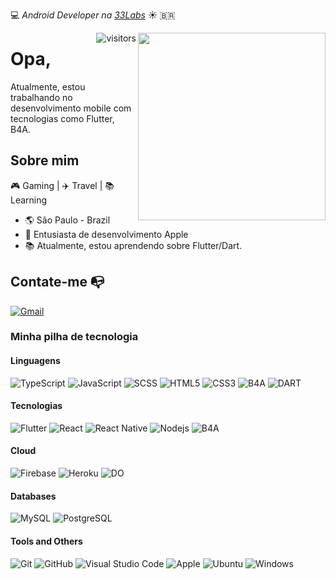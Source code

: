 :computer: _Android Developer na [33Labs]()_ ☀️ :brazil:

<img align="right" width="300" height="300" src="https://1.bp.blogspot.com/-KLg5TEY1v6U/T6P9I6YPZwI/AAAAAAAABEc/iYpstw_ouMQ/s1600/Mr_bean.jpg">

<img  align="right" alt="visitors" src="https://visitor-badge.glitch.me/badge?page_id=peagape" /> 

# Opa,

Atualmente, estou trabalhando no desenvolvimento mobile com tecnologias como Flutter, B4A.


## Sobre mim 

🎮 Gaming | ✈️ Travel | 📚 Learning

- :earth_americas: São Paulo - Brazil
- :iphone: Entusiasta de desenvolvimento Apple
- 📚 Atualmente, estou aprendendo sobre Flutter/Dart.

## Contate-me :mailbox_with_no_mail:

[![Gmail](https://img.shields.io/badge/-flaviorocha.dev@gmail.com-black?style=flat-square&logo=Gmail)](mailto:flaviorocha.dev@gmail.com)


### Minha pilha de tecnologia

#### Linguagens

![TypeScript](https://img.shields.io/badge/-TypeScript-black?style=flat-square&logo=typescript)
![JavaScript](https://img.shields.io/badge/-JavaScript-black?style=flat-square&logo=javascript)
![SCSS](https://img.shields.io/badge/-SCSS-black?style=flat-square&logo=SASS)
![HTML5](https://img.shields.io/badge/-HTML5-black?style=flat-square&logo=html5)
![CSS3](https://img.shields.io/badge/-CSS3-black?style=flat-square&logo=css3)
![B4A](https://img.shields.io/badge/B4A-black?style=flat-square&logo=android)
![DART](https://img.shields.io/badge/Dart-black?style=flat-square&logo=Dart)

#### Tecnologias
![Flutter](https://img.shields.io/badge/Flutter-black?style=flat-square&logo=Flutter)
![React](https://img.shields.io/badge/-React-black?style=flat-square&logo=react)
![React Native](https://img.shields.io/badge/-React_Native-black?style=flat-square&logo=react)
![Nodejs](https://img.shields.io/badge/-Nodejs-black?style=flat-square&logo=Node.js)
![B4A](https://img.shields.io/badge/B4A-black?style=flat-square&logo=android)

#### Cloud
![Firebase](https://img.shields.io/badge/-Firebase-black?style=flat-square&logo=Firebase)
![Heroku](https://img.shields.io/badge/-Heroku-black?style=flat-square&logo=heroku)
![DO](https://img.shields.io/badge/Digitalocean-black?style=flat-square&logo=digitalocean)

#### Databases
![MySQL](https://img.shields.io/badge/-MySQL-black?style=flat-square&logo=mysql)
![PostgreSQL](https://img.shields.io/badge/-PostgreSQL-black?style=flat-square&logo=postgresql)

#### Tools and Others
![Git](https://img.shields.io/badge/-Git-black?style=flat-square&logo=git)
![GitHub](https://img.shields.io/badge/-GitHub-black?style=flat-square&logo=github)
![Visual Studio Code](https://img.shields.io/badge/Visual_Studio_Code-black?style=flat-square&logo=Visual-Studio-Code)
![Apple](https://img.shields.io/badge/MacOS-black?style=flat-square&logo=Apple)
![Ubuntu](https://img.shields.io/badge/-Ubuntu-black?style=flat-square&logo=ubuntu)
![Windows](https://img.shields.io/badge/-Windows-black?style=flat-square&logo=windows)

